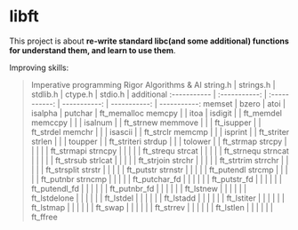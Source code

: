 # libft

This project is about **re-write standard libc(and some additional) functions for understand them, and learn to use them**. 

Improving skills:

> Imperative programming
> Rigor
> Algorithms & AI
string.h | strings.h | stdlib.h | ctype.h | stdio.h | additional
:----------- | :-----------: | :-----------: | -----------: | -----------: | -----------:
memset		| bzero	| atoi		| isalpha | putchar | ft_memalloc
memcpy		| 		| itoa | isdigit | | ft_memdel
memccpy		| 		| 		| isalnum | | ft_strnew
memmove		| 		| 		| ft_isupper | | ft_strdel
memchr		| 		| 	| isascii | | ft_strclr
memcmp		| 	| 		| isprint | | ft_striter
strlen		| 	|				| toupper | | ft_striteri
strdup		| 	|				| tolower | | ft_strmap
strcpy		| 	|				| | | ft_strmapi
strncpy		| 		|				| | | ft_strequ
strcat		| 	|			| | | ft_strnequ
strncat		| 	| | | | ft_strsub
strlcat		| 	| | | | ft_strjoin
strchr		| 	| | | | ft_strtrim
strrchr		| 	| | | | ft_strsplit
strstr		| 		| | | | ft_putstr
strnstr		| 	| | | | ft_putendl
strcmp		| 		| | | | ft_putnbr
strncmp		| 	| | | | ft_putchar_fd
| | | | | | ft_putstr_fd
| | | | | | ft_putendl_fd
| | | | | | ft_putnbr_fd
| | | | | | ft_lstnew
| | | | | | ft_lstdelone
| | | | | | ft_lstdel
| | | | | | ft_lstadd
| | | | | | ft_lstiter
| | | | | | ft_lstmap
| | | | | | ft_swap
| | | | | | ft_strrev
| | | | | | ft_lstlen
| | | | | | ft_ffree
